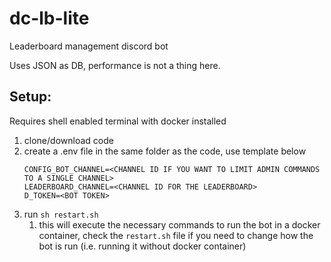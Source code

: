 # dc-lb-lite

Leaderboard management discord bot

Uses JSON as DB, performance is not a thing here.

## Setup:

Requires shell enabled terminal with docker installed

1. clone/download code
2. create a .env file in the same folder as the code, use template below
	```env
	CONFIG_BOT_CHANNEL=<CHANNEL ID IF YOU WANT TO LIMIT ADMIN COMMANDS TO A SINGLE CHANNEL>
	LEADERBOARD_CHANNEL=<CHANNEL ID FOR THE LEADERBOARD>
	D_TOKEN=<BOT TOKEN>
	```
3. run `sh restart.sh`
   1. this will execute the necessary commands to run the bot in a docker container, check the `restart.sh` file if you need to change how the bot is run (i.e. running it without docker container)